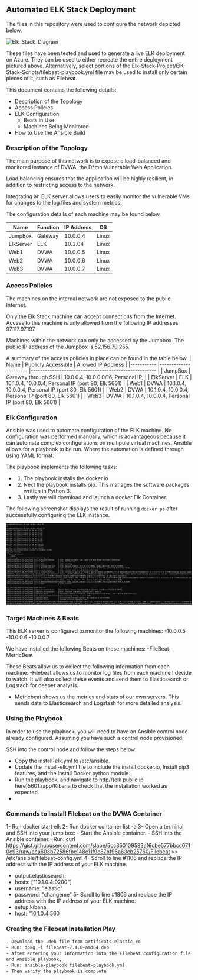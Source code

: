 ## Automated ELK Stack Deployment

The files in this repository were used to configure the network depicted below.

 ![Elk_Stack_Diagram](https://user-images.githubusercontent.com/79935069/110566615-87553b80-810d-11eb-9cd4-34d425801cea.jpg)


These files have been tested and used to generate a live ELK deployment on Azure. They can be used to either recreate the entire deployment pictured above. Alternatively, select portions of the Elk-Stack-Project/ElK-Stack-Scripts/filebeat-playbook.yml file may be used to install only certain pieces of it, such as Filebeat.


This document contains the following details:
- Description of the Topology 
- Access Policies
- ELK Configuration
  - Beats in Use
  - Machines Being Monitored
- How to Use the Ansible Build


### Description of the Topology

The main purpose of this network is to expose a load-balanced and monitored instance of DVWA, the D*mn Vulnerable Web Application.

Load balancing ensures that the application will be highly resilient, in addition to restricting access to the network.

Integrating an ELK server allows users to easily monitor the vulnerable VMs for changes to the log files and system metrics.

The configuration details of each machine may be found below.

| Name      | Function | IP Address | OS    |
|-----------|----------|------------|-------|
| JumpBox   | Gateway  | 10.0.0.4   | Linux |
| ElkServer | ELK      | 10.1.04    | Linux |
| Web1      | DVWA     | 10.0.0.5   | Linux |
| Web2      | DVWA     | 10.0.0.6   | Linux |
| Web3      | DVWA     | 10.0.0.7   | Linux |

### Access Policies

The machines on the internal network are not exposed to the public Internet. 

Only the Elk Stack machine can accept connections from the Internet. Access to this machine is only allowed from the following IP addresses: 
  97.117.97.197


Machines within the network can only be accessed by the Jumpbox. The public IP address of the Jumpbox is 52.156.70.255.

A summary of the access policies in place can be found in the table below.
| Name      	| Publicly Accessible  	| Allowed IP Address                                  	|
|-----------	|----------------------	|-----------------------------------------------------	|
| JumpBox   	| Gateway through SSH  	| 10.0.0.4, 10.0.0.0/16, Personal IP,                 	|
| ElkServer 	| ELK                  	| 10.1.0.4, 10.0.0.4, Personal IP (port 80, Elk 5601) 	|
| Web1      	| DVWA                 	| 10.1.0.4, 10.0.0.4, Personal IP (port 80, Elk 5601) 	|
| Web2      	| DVWA                 	| 10.1.0.4, 10.0.0.4, Personal IP (port 80, Elk 5601) 	|
| Web3      	| DVWA                 	| 10.1.0.4, 10.0.0.4, Personal IP (port 80, Elk 5601) 	|

### Elk Configuration

Ansible was used to automate configuration of the ELK machine. No configuration was performed manually, which is advantageous because it can automate complex configurations on multipule virtual machines. Ansible allows for a playbook to be run. Where the automation is defined through using YAML format.


The playbook implements the following tasks:
- 1. The playbook installs the docker.io
- 2. Next the playbook installs pip. This manages the software packages written in Python 3.
- 3. Lastly we will download and launch a docker Elk Container. 


The following screenshot displays the result of running `docker ps` after successfully configuring the ELK instance.

 ![Elk Stack Running](images/Elk_Stack_Running.png)

### Target Machines & Beats
This ELK server is configured to monitor the following machines:
-10.0.0.5
-10.0.0.6
-10.0.0.7

We have installed the following Beats on these machines:
-FileBeat
-MetricBeat

These Beats allow us to collect the following information from each machine:
-Filebeat allows us to monitor log files from each machine I decide to watch. It will also collect these events and send them to Elasticsearch or Logstach for deeper analysis.
- Metricbeat shows us the metrics and stats of our own servers. This sends data to Elasticsearch and Logstash for more detailed analysis. 

### Using the Playbook
In order to use the playbook, you will need to have an Ansible control node already configured. Assuming you have such a control node provisioned: 

SSH into the control node and follow the steps below:

- Copy the install-elk.yml to /etc/ansible.
- Update the install-elk.yml file to include the install docker.io, Install pip3 features, and the Install Docker python module. 
- Run the playbook, and navigate to http//(elk public ip here)5601:/app/Kibana to check that the installation worked as expected.
- 

### Commands to Install Filebeat on the DVWA Container
 1- Run docker start elk
 2- Run docker container list -a
 3- Open a terminal and SSH into your jump box:
    - Start the Ansible container.
    - SSH into the Ansible container.
    -Run: curl https://gist.githubusercontent.com/slape/5cc350109583af6cbe577bbcc0710c93/raw/eca603b72586fbe148c11f9c87bf96a63cb25760/Filebeat >> /etc/ansible/filebeat-config.yml
4- Scroll to line #1106 and replace the IP address with the IP address of your ELK machine.
   - output.elasticsearch:
   - hosts: ["10.1.0.4:9200"]
   - username: "elastic"
   - password: "changeme"
5- Scroll to line #1806 and replace the IP address with the IP address of your ELK machine.
   - setup.kibana:
   - host: "10.1.0.4:560

 ### Creating the Filebeat Installation Play
    - Download the .deb file from artificats.elastic.co
    - Run: dpkg -i filebeat-7.4.0-amd64.deb
    - After entering your information into the Filebeat configuration file and Ansible playbook, 
    - Run: ansible-playbook filebeat-playbook.yml
    - Then varify the playbook is complete
